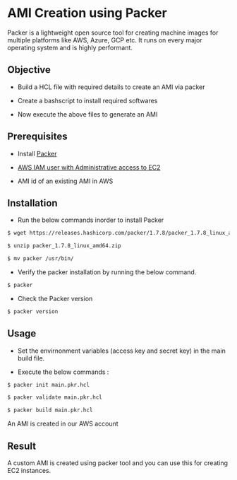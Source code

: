 # AMI Creation using Packer

Packer is a lightweight open source tool for creating machine images for multiple platforms like AWS, Azure, GCP etc. It runs on every major operating system and is highly performant.

## Objective

- Build a HCL file with required details to create an AMI via packer

- Create a bashscript to install required softwares

- Now execute the above files to generate an AMI


## Prerequisites


- Install [Packer](https://learn.hashicorp.com/tutorials/packer/get-started-install-cli)

- [AWS IAM user with Administrative access to EC2](https://docs.aws.amazon.com/IAM/latest/UserGuide/id_users_change-permissions.html#users_change_permissions-add-console)

- AMI id of an existing AMI in AWS


## Installation


- Run the below commands inorder to install Packer 

```sh
$ wget https://releases.hashicorp.com/packer/1.7.8/packer_1.7.8_linux_amd64.zip

$ unzip packer_1.7.8_linux_amd64.zip

$ mv packer /usr/bin/
```

- Verify the packer installation by running the below command.

```sh
$ packer
```

- Check the Packer version

```sh
$ packer version
```

## Usage


- Set the envirnonment variables (access key and secret key) in the main build file.

- Execute the below commands : 

```sh
$ packer init main.pkr.hcl

$ packer validate main.pkr.hcl

$ packer build main.pkr.hcl
```

An AMI is created in our AWS account

## Result


A custom AMI is created using packer tool and you can use this for creating EC2 instances.
 

